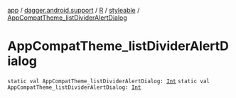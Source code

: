 [app](../../../index.md) / [dagger.android.support](../../index.md) / [R](../index.md) / [styleable](index.md) / [AppCompatTheme_listDividerAlertDialog](./-app-compat-theme_list-divider-alert-dialog.md)

# AppCompatTheme_listDividerAlertDialog

`static val AppCompatTheme_listDividerAlertDialog: `[`Int`](https://kotlinlang.org/api/latest/jvm/stdlib/kotlin/-int/index.html)
`static val AppCompatTheme_listDividerAlertDialog: `[`Int`](https://kotlinlang.org/api/latest/jvm/stdlib/kotlin/-int/index.html)